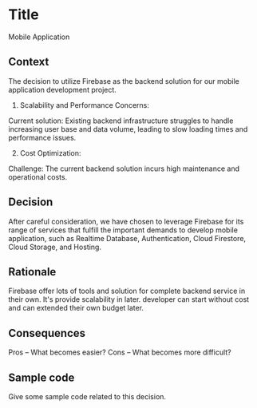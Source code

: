 # Title
Mobile Application
## Context
The decision to utilize Firebase as the backend solution for our mobile application development project.

1. Scalability and Performance Concerns:

Current solution: Existing backend infrastructure struggles to handle increasing user base and data volume, leading to slow loading times and performance issues.

2. Cost Optimization:

Challenge: The current backend solution incurs high maintenance and operational costs.

## Decision
After careful consideration, we have chosen to leverage Firebase for its range of services that fulfill the important demands to develop mobile application, such as Realtime Database, Authentication, Cloud Firestore, Cloud Storage, and Hosting.


## Rationale
Firebase offer lots of tools and solution for complete backend service in their own. It's provide scalability in later. developer can start without cost and can extended their own budget later.

## Consequences
Pros – What becomes easier?
Cons – What becomes more difficult?

## Sample code
Give some sample code related to this decision.
